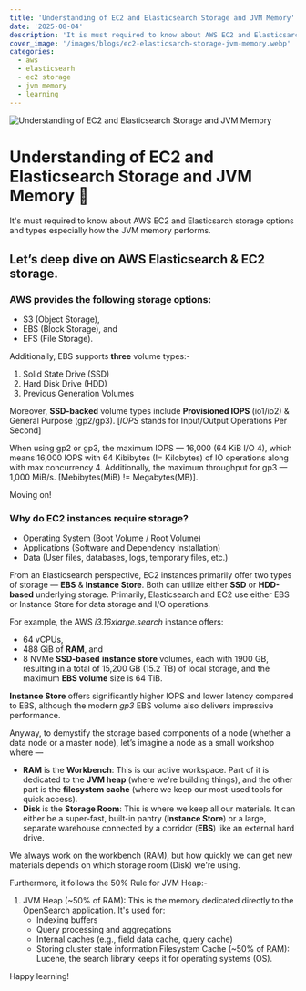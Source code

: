 ```yaml
---
title: 'Understanding of EC2 and Elasticsearch Storage and JVM Memory'
date: '2025-08-04'
description: 'It is must required to know about AWS EC2 and Elasticsarch storage options and types especially how the JVM memory performs.'
cover_image: '/images/blogs/ec2-elasticsarch-storage-jvm-memory.webp'
categories:
  - aws
  - elasticsearh
  - ec2 storage
  - jvm memory
  - learning
---
```


![Understanding of EC2 and Elasticsearch Storage and JVM Memory](/images/blogs/ec2-elasticsarch-storage-jvm-memory.webp 'Understanding of EC2 and Elasticsearch Storage and JVM Memory')

# Understanding of EC2 and Elasticsearch Storage and JVM Memory 🧠

It's must required to know about AWS EC2 and Elasticsarch storage options and types especially how the JVM memory performs.


## Let’s deep dive on AWS Elasticsearch & EC2 storage.

### AWS provides the following storage options:
* S3 (Object Storage),
* EBS (Block Storage), and
* EFS (File Storage).

Additionally, EBS supports **three** volume types:-
1. Solid State Drive (SSD)
2. Hard Disk Drive (HDD)
3. Previous Generation Volumes

Moreover, **SSD-backed** volume types include **Provisioned IOPS** (io1/io2) & General Purpose (gp2/gp3). [*IOPS* stands for Input/Output Operations Per Second]

When using gp2 or gp3, the maximum IOPS — 16,000 (64 KiB I/O 4), which means 16,000 IOPS with 64 Kibibytes (!= Kilobytes) of IO operations along with max concurrency 4.
Additionally, the maximum throughput for gp3 — 1,000 MiB/s. [Mebibytes(MiB) != Megabytes(MB)].

Moving on!

### Why do EC2 instances require storage?
* Operating System (Boot Volume / Root Volume)
* Applications (Software and Dependency Installation)
* Data (User files, databases, logs, temporary files, etc.)

From an Elasticsearch perspective,
EC2 instances primarily offer two types of storage — **EBS** & **Instance Store**. Both can utilize either **SSD** or **HDD-based** underlying storage.
Primarily, Elasticsearch and EC2 use either EBS or Instance Store for data storage and I/O operations.

For example, the AWS *i3.16xlarge.search* instance offers:
* 64 vCPUs, 
* 488 GiB of **RAM**, and 
* 8 NVMe **SSD-based** **instance store** volumes, each with 1900 GB, resulting in a total of 15,200 GB (15.2 TB) of local storage, and the maximum **EBS volume** size is 64 TiB.

**Instance Store** offers significantly higher IOPS and lower latency compared to EBS, although the modern *gp3* EBS volume also delivers impressive performance.

Anyway, to demystify the storage based components of a node (whether a data node or a master node), let’s imagine a node as a small workshop where —
* **RAM** is the **Workbench**: This is our active workspace. Part of it is dedicated to the **JVM heap** (where we're building things), and the other part is the **filesystem cache** (where we keep our most-used tools for quick access).
* **Disk** is the **Storage Room**: This is where we keep all our materials. It can either be a super-fast, built-in pantry (**Instance Store**) or a large, separate warehouse connected by a corridor (**EBS**) like an external hard drive.

We always work on the workbench (RAM), but how quickly we can get new materials depends on which storage room (Disk) we're using.

Furthermore, it follows the 50% Rule for JVM Heap:-
1. JVM Heap (~50% of RAM): This is the memory dedicated directly to the OpenSearch application. It's used for:
    * Indexing buffers
    * Query processing and aggregations
    * Internal caches (e.g., field data cache, query cache)
    * Storing cluster state information
Filesystem Cache (~50% of RAM): Lucene, the search library keeps it for operating systems (OS).

Happy learning!
